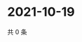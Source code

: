 # 2021-10-19

共 0 条

<!-- BEGIN WEIBO -->
<!-- 最后更新时间 Tue Oct 19 2021 11:15:21 GMT+0800 (China Standard Time) -->

<!-- END WEIBO -->
